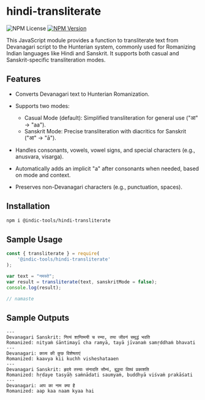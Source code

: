 # hindi-transliterate

![NPM License](https://img.shields.io/npm/l/%40indic-tools%2Fhindi-transliterate)
[![NPM Version](https://img.shields.io/npm/v/%40indic-tools%2Fhindi-transliterate)](https://www.npmjs.com/package/@indic-tools/hindi-transliterate)


This JavaScript module provides a function to transliterate text from Devanagari script to the Hunterian system, commonly used for Romanizing Indian languages like Hindi and Sanskrit. It supports both casual and Sanskrit-specific transliteration modes.

## Features

- Converts Devanagari text to Hunterian Romanization.
- Supports two modes:
    + Casual Mode (default): Simplified transliteration for general use ("आ" → "aa").
    + Sanskrit Mode: Precise transliteration with diacritics for Sanskrit ("आ" → "ā").

- Handles consonants, vowels, vowel signs, and special characters (e.g., anusvara, visarga).

- Automatically adds an implicit "a" after consonants when needed, based on mode and context.

- Preserves non-Devanagari characters (e.g., punctuation, spaces).

## Installation

```bash
npm i @indic-tools/hindi-transliterate
```

## Sample Usage

```javascript
const { transliterate } = require(
    '@indic-tools/hindi-transliterate'
);

var text = "नमस्ते";
var result = transliterate(text, sanskritMode = false);
console.log(result);

// namaste
```

## Sample Outputs

```
---
Devanagari Sanskrit: नित्यं शान्तिमयी च रम्या, तया जीवनं समृद्धं भवति 
Romanized: nityaṁ śāntimayī cha ramyā, tayā jīvanaṁ samṛddhaṁ bhavati 
---
Devanagari: काव्य की कुछ विशेषताएं 
Romanized: kaavya kii kuchh visheshataaen 
---
Devanagari Sanskrit: हृदये तस्याः संनादति सौम्यं, बुद्ध्या विश्वं प्रकाशति 
Romanized: hṛdaye tasyāḥ saṁnādati saumyaṁ, buddhyā viśvaṁ prakāśati 
---
Devanagari: आप का नाम क्या है 
Romanized: aap kaa naam kyaa hai 
```
